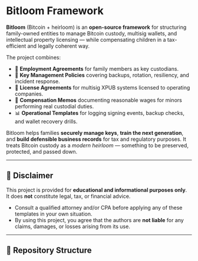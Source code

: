 # Bitloom Framework

**Bitloom** (Bitcoin + heirloom) is an **open-source framework** for structuring family-owned entities to manage Bitcoin custody, multisig wallets, and intellectual property licensing — while compensating children in a tax-efficient and legally coherent way.

The project combines:
- 📜 **Employment Agreements** for family members as key custodians.  
- 🔐 **Key Management Policies** covering backups, rotation, resiliency, and incident response.  
- 💼 **License Agreements** for multisig XPUB systems licensed to operating companies.  
- 🧾 **Compensation Memos** documenting reasonable wages for minors performing real custodial duties.  
- 📊 **Operational Templates** for logging signing events, backup checks, and wallet recovery drills.  

Bitloom helps families **securely manage keys**, **train the next generation**, and **build defensible business records** for tax and regulatory purposes. It treats Bitcoin custody as a *modern heirloom* — something to be preserved, protected, and passed down.

---

## 🚨 Disclaimer

This project is provided for **educational and informational purposes only**.  
It does **not** constitute legal, tax, or financial advice.  

- Consult a qualified attorney and/or CPA before applying any of these templates in your own situation.  
- By using this project, you agree that the authors are **not liable** for any claims, damages, or losses arising from its use.  

---

## 📂 Repository Structure

